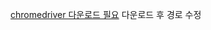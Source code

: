 [chromedriver 다운로드 필요](https://sites.google.com/a/chromium.org/chromedriver/downloads)
다운로드 후 경로 수정
